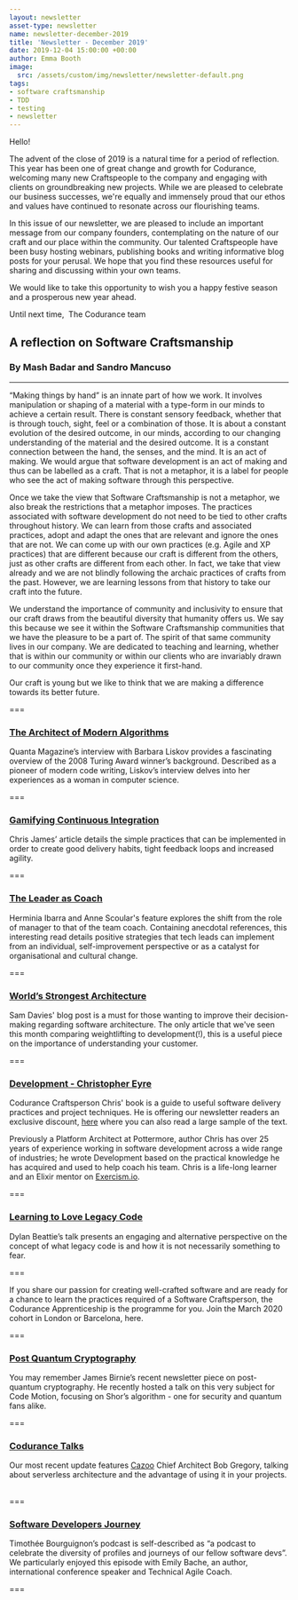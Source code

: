 ```yaml
---
layout: newsletter
asset-type: newsletter
name: newsletter-december-2019
title: 'Newsletter - December 2019'
date: 2019-12-04 15:00:00 +00:00
author: Emma Booth
image:
  src: /assets/custom/img/newsletter/newsletter-default.png
tags:
- software craftsmanship
- TDD
- testing
- newsletter
---
```


Hello!

The advent of the close of 2019 is a natural time for a period of reflection. This year has been one of great change and growth for Codurance, welcoming many new Craftspeople to the company and engaging with clients on groundbreaking new projects. While we are pleased to celebrate our business successes, we're equally and immensely proud that our ethos and values have continued to resonate across our flourishing teams.  

In this issue of our newsletter, we are pleased to include an important message from our company founders, contemplating on the nature of our craft and our place within the community. Our talented Craftspeople have been busy hosting webinars, publishing books and writing informative blog posts for your perusal. We hope that you find these resources useful for sharing and discussing within your own teams. 

We would like to take this opportunity to wish you a happy festive season and a prosperous new year ahead. 

Until next time, 
The Codurance team


## A reflection on Software Craftsmanship
### By Mash Badar and Sandro Mancuso
------------------------------------------------------------
“Making things by hand” is an innate part of how we work. It involves manipulation or shaping of a material with a type-form in our minds to achieve a certain result. There is constant sensory feedback, whether that is through touch, sight, feel or a combination of those. It is about a constant evolution of the desired outcome, in our minds, according to our changing understanding of the material and the desired outcome. It is a constant connection between the hand, the senses, and the mind. It is an act of making. We would argue that software development is an act of making and thus can be labelled as a craft. That is not a metaphor, it is a label for people who see the act of making software through this perspective.
 
Once we take the view that Software Craftsmanship is not a metaphor, we also break the restrictions that a metaphor imposes. The practices associated with software development do not need to be tied to other crafts throughout history. We can learn from those crafts and associated practices, adopt and adapt the ones that are relevant and ignore the ones that are not. We can come up with our own practices (e.g. Agile and XP practices) that are different because our craft is different from the others, just as other crafts are different from each other. In fact, we take that view already and we are not blindly following the archaic practices of crafts from the past. However, we are learning lessons from that history to take our craft into the future.
 
We understand the importance of community and inclusivity to ensure that our craft draws from the beautiful diversity that humanity offers us. We say this because we see it within the Software Craftsmanship communities that we have the pleasure to be a part of. The spirit of that same community lives in our company. We are dedicated to teaching and learning, whether that is within our community or within our clients who are invariably drawn to our community once they experience it first-hand.
 
Our craft is young but we like to think that we are making a difference towards its better future.

===

### [The Architect of Modern Algorithms](https://www.quantamagazine.org/barbara-liskov-is-the-architect-of-modern-algorithms-20191120)
Quanta Magazine’s interview with Barbara Liskov provides a fascinating overview of the 2008 Turing Award winner’s background. Described as a pioneer of modern code writing, Liskov’s interview delves into her experiences as a woman in computer science. 

===

### [Gamifying Continuous Integration](https://quii.dev/Gamifying_Continuous_Integration)
Chris James’ article details the simple practices that can be implemented in order to create good delivery habits, tight feedback loops and increased agility. 

===

### [The Leader as Coach](https://hbr.org/2019/11/the-leader-as-coach)
Herminia Ibarra and Anne Scoular's feature explores the shift from the role of manager to that of the team coach. Containing anecdotal references, this interesting read details positive strategies that tech leads can implement from an individual, self-improvement perspective or as a catalyst for organisational and cultural change. 

===

### [World’s Strongest Architecture](https://codurance.com/2019/11/11/worlds-strongest-architecture/)
Sam Davies' blog post is a must for those wanting to improve their decision-making regarding software architecture. The only article that we've seen this month comparing weightlifting to development(!), this is a useful piece on the importance of understanding your customer.

===

### [Development - Christopher Eyre](https://leanpub.com/development2019/c/uI74Z1BKxoe1)
Codurance Craftsperson Chris' book is a guide to useful software delivery practices and project techniques. He is offering our newsletter readers an exclusive discount, [here](http://leanpub.com/development2019/c/uI74Z1BKxoe1) where you can also read a large sample of the text.

Previously a Platform Architect at Pottermore, author Chris has over 25 years of experience working in software development across a wide range of industries; he wrote Development based on the practical knowledge he has acquired and used to help coach his team. Chris is a life-long learner and an Elixir mentor on [Exercism.io](https://exercism.io/).

===

### [Learning to Love Legacy Code](https://vimeo.com/275529979)
Dylan Beattie’s talk presents an engaging and alternative perspective on the concept of what legacy code is and how it is not necessarily something to fear.  

===

If you share our passion for creating well-crafted software and are ready for a chance to learn the practices required of a Software Craftsperson, the Codurance Apprenticeship is the programme for you. Join the March 2020 cohort in London or Barcelona, here.

===

### [Post Quantum Cryptography](https://events.codemotion.com/webinars/post-quantum-cryptography/)
You may remember James Birnie’s recent newsletter piece on post-quantum cryptography. He recently hosted a talk on this very subject for Code Motion, focusing on Shor’s algorithm - one for security and quantum fans alike. 

===

### [Codurance Talks](https://www.podbean.com/media/share/pb-peu29-c9b917?utm_campaign=w_share_ep&utm_medium=dlink&utm_source=w_share)
Our most recent update features [Cazoo](https://www.cazoo.co.uk/) Chief Architect Bob Gregory, talking about serverless architecture and the advantage of using it in your projects.  

===

### [Software Developers Journey](https://www.buzzsprout.com/190346/863905-35-emily-bache-on-maximizing-career-for-family-hobbies-and-making-a-difference-in-the-world)
Timothée Bourguignon’s podcast is self-described as “a podcast to celebrate the diversity of profiles and journeys of our fellow software devs”. We particularly enjoyed this episode with Emily Bache, an author, international conference speaker and Technical Agile Coach. 

===

